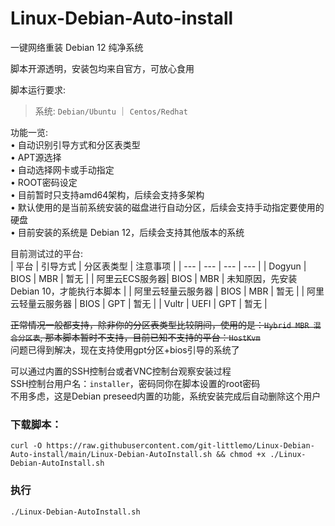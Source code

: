# Linux-Debian-Auto-install  

一键网络重装 Debian 12 纯净系统  

脚本开源透明，安装包均来自官方，可放心食用

脚本运行要求:   
> 系统: `Debian/Ubuntu` ｜ `Centos/Redhat`  

功能一览:  
• 自动识别引导方式和分区表类型  
• APT源选择  
• 自动选择网卡或手动指定  
• ROOT密码设定  
• 目前暂时只支持amd64架构，后续会支持多架构  
• 默认使用的是当前系统安装的磁盘进行自动分区，后续会支持手动指定要使用的硬盘  
• 目前安装的系统是 Debian 12，后续会支持其他版本的系统

目前测试过的平台:  
| 平台 | 引导方式 | 分区表类型 | 注意事项 |
| --- | --- | --- | --- |
| Dogyun | BIOS | MBR | 暂无 |
| 阿里云ECS服务器| BIOS | MBR | 未知原因，先安装Debian 10，才能执行本脚本 | 
| 阿里云轻量云服务器 | BIOS | MBR | 暂无 |
| 阿里云轻量云服务器 | BIOS | GPT | 暂无 |
| Vultr  | UEFI | GPT | 暂无 |

~~正常情况一般都支持，除非你的分区表类型比较阴间，使用的是：`Hybrid MBR 混合分区表`, 那本脚本暂时不支持，目前已知不支持的平台：`HostKvm`~~  
问题已得到解决，现在支持使用gpt分区+bios引导的系统了

可以通过内置的SSH控制台或者VNC控制台观察安装过程  
SSH控制台用户名：`installer`，密码同你在脚本设置的root密码  
不用多虑，这是Debian preseed内置的功能，系统安装完成后自动删除这个用户

### 下载脚本：
```shell
curl -O https://raw.githubusercontent.com/git-littlemo/Linux-Debian-Auto-install/main/Linux-Debian-AutoInstall.sh && chmod +x ./Linux-Debian-AutoInstall.sh
```  
### 执行
```shell
./Linux-Debian-AutoInstall.sh
```